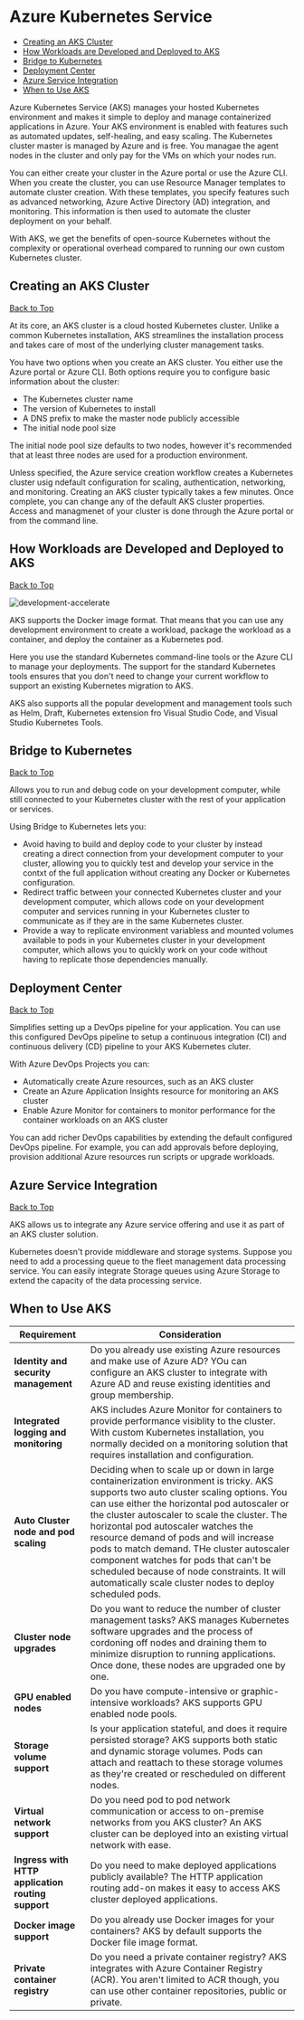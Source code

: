 # Azure Kubernetes Service

* [Creating an AKS Cluster](#creating-an-aks-cluster)
* [How Workloads are Developed and Deployed to AKS](#how-workloads-are-developed-and-deployed-to-aks)
* [Bridge to Kubernetes](#bridge-to-kubernetes)
* [Deployment Center](#deployment-center)
* [Azure Service Integration](#azure-service-integration)
* [When to Use AKS](#when-to-use-aks)

Azure Kubernetes Service (AKS) manages your hosted Kubernetes environment and makes it simple to deploy and manage containerized applications in Azure. Your AKS environment is enabled with features such as automated updates, self-healing, and easy scaling. The Kubernetes cluster master is managed by Azure and is free. You managae the agent nodes in the cluster and only pay for the VMs on which your nodes run.

You can either create your cluster in the Azure portal or use the Azure CLI. When you create the cluster, you can use Resource Manager templates to automate cluster creation. With these templates, you specify features such as advanced networking, Azure Active Directory (AD) integration, and monitoring. This information is then used to automate the cluster deployment on your behalf.

With AKS, we get the benefits of open-source Kubernetes without the complexity or operational overhead compared to running our own custom Kubernetes cluster.

## Creating an AKS Cluster
[Back to Top](#azure-kubernetes-service)

At its core, an AKS cluster is a cloud hosted Kubernetes cluster. Unlike a common Kubernetes installation, AKS streamlines the installation process and takes care of most of the underlying cluster management tasks.

You have two options when you create an AKS cluster. You either use the Azure portal or Azure CLI. Both options require you to configure basic information about the cluster:

* The Kubernetes cluster name
* The version of Kubernetes to install
* A DNS prefix to make the master node publicly accessible
* The initial node pool size

The initial node pool size defaults to two nodes, however it's recommended that at least three nodes are used for a production environment.

Unless specified, the Azure service creation workflow creates a Kubernetes cluster usig ndefault configuration for scaling, authentication, networking, and monitoring. Creating an AKS cluster typically takes a few minutes. Once complete, you can change any of the default AKS cluster properties. Access and managmenet of your cluster is done through the Azure portal or from the command line.

## How Workloads are Developed and Deployed to AKS
[Back to Top](#azure-kubernetes-service)

![development-accelerate](https://learn.microsoft.com/en-us/training/modules/intro-to-azure-kubernetes-service/media/3-development-accelerate.png)

AKS supports the Docker image format. That means that you can use any development environment to create a workload, package the workload as a container, and deploy the container as a Kubernetes pod.

Here you use the standard Kubernetes command-line tools or the Azure CLI to manage your deployments. The support for the standard Kubernetes tools ensures that you don't need to change your current workflow to support an existing Kubernetes migration to AKS.

AKS also supports all the popular development and management tools such as Helm, Draft, Kubernetes extension fro Visual Studio Code, and Visual Studio Kubernetes Tools.

## Bridge to Kubernetes
[Back to Top](#azure-kubernetes-service)

Allows you to run and debug code on your development computer, while still connected to your Kubernetes cluster with the rest of your application or services.

Using Bridge to Kubernetes lets you:

* Avoid having to build and deploy code to your cluster by instead creating a direct connection from your development computer to your cluster, allowing you to quickly test and develop your service in the contxt of the full application without creating any Docker or Kubernetes configuration.
* Redirect traffic between your connected Kubernetes cluster and your development computer, which allows code on your development computer and services running in your Kubernetes cluster to communicate as if they are in the same Kubernetes cluster.
* Provide a way to replicate environment variabless and mounted volumes available to pods in your Kubernetes cluster in your development computer, which allows you to quickly work on your code without having to replicate those dependencies manually.

## Deployment Center
[Back to Top](#azure-kubernetes-service)

Simplifies setting up a DevOps pipeline for your application. You can use this configured DevOps pipeline to setup a continuous integration (CI) and continuous delivery (CD) pipeline to your AKS Kubernetes cluter.

With Azure DevOps Projects you can:

* Automatically create Azure resources, such as an AKS cluster
* Create an Azure Application Insights resource for monitoring an AKS cluster
* Enable Azure Monitor for containers to monitor performance for the container workloads on an AKS cluster

You can add richer DevOps capabilities by extending the default configured DevOps pipeline. For example, you can add approvals before deploying, provision additional Azure resources run scripts or upgrade workloads.

## Azure Service Integration
[Back to Top](#azure-kubernetes-service)

AKS allows us to integrate any Azure service offering and use it as part of an AKS cluster solution.

Kubernetes doesn't provide middleware and storage systems. Suppose you need to add a processing queue to the fleet management data processing service. You can easily integrate Storage queues using Azure Storage to extend the capacity of the data processing service.

## When to Use AKS

Requirement | Consideration
------------|--------------
**Identity and security management** | Do you already use existing Azure resources and make use of Azure AD? YOu can configure an AKS cluster to integrate with Azure AD and reuse existing identities and group membership.
**Integrated logging and monitoring** | AKS includes Azure Monitor for containers to provide performance visiblity to the cluster. With custom Kubernetes installation, you normally decided on a monitoring solution that requires installation and configuration.
**Auto Cluster node and pod scaling** | Deciding when to scale up or down in large containerization environment is tricky. AKS supports two auto cluster scaling options. You can use either the horizontal pod autoscaler or the cluster autoscaler to scale the cluster. The horizontal pod autoscaler watches the resource demand of pods and will increase pods to match demand. THe cluster autoscaler component watches for pods that can't be scheduled because of node constraints. It will automatically scale cluster nodes to deploy scheduled pods.
**Cluster node upgrades** | Do you want to reduce the number of cluster management tasks? AKS manages Kubernetes software upgrades and the process of cordoning off nodes and draining them to minimize disruption to running applications. Once done, these nodes are upgraded one by one.
**GPU enabled nodes** | Do you have compute-intensive or graphic-intensive workloads? AKS supports GPU enabled node pools.
**Storage volume support** | Is your application stateful, and does it require persisted storage? AKS supports both static and dynamic storage volumes. Pods can attach and reattach to these storage volumes as they're created or rescheduled on different nodes.
**Virtual network support** | Do you need pod to pod network communication or access to on-premise networks from you AKS cluster? An AKS cluster can be deployed into an existing virtual network with ease.
**Ingress with HTTP application routing support** | Do you need to make deployed applications publicly available? The HTTP application routing add-on makes it easy to access AKS cluster deployed applications.
**Docker image support** | Do you already use Docker images for your containers? AKS by default supports the Docker file image format.
**Private container registry** | Do you need a private container registry? AKS integrates with Azure Container Registry (ACR). You aren't limited to ACR though, you can use other container repositories, public or private.